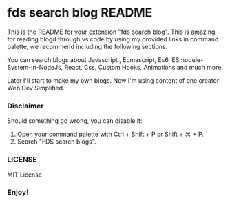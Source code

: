# fds search blog README

This is the README for your extension "fds search blog". This is amazing for reading blogd through vs code by using my provided links in command palette, we recommend including the following sections.

You can search blogs about Javascript , Ecmascript, Es6, ESmodule-System-In-NodeJs, React, Css, Custom Hooks, Animations and much more.

Later I'll start to make my own blogs. Now I'm using content of one creator Web Dev Simplified.

### Disclaimer

Should something go wrong, you can disable it:

1. Open your command palette with Ctrl + Shift + P or Shift + ⌘ + P.
2. Search "FDS search blogs".

### LICENSE

MIT License

### Enjoy!
